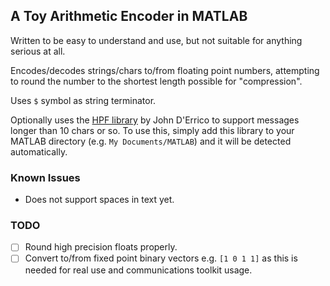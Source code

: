 ## A Toy Arithmetic Encoder in MATLAB

Written to be easy to understand and use, but not suitable for anything serious at all.

Encodes/decodes strings/chars to/from floating point numbers, attempting to round the number to the shortest length possible for "compression". 

Uses `$` symbol as string terminator.

Optionally uses the [HPF library](https://uk.mathworks.com/matlabcentral/fileexchange/36534-hpf-a-big-decimal-class) by  John D'Errico to support messages longer than 10 chars or so. To use this, simply add this library to your MATLAB directory (e.g. `My Documents/MATLAB`) and it will be detected automatically.

### Known Issues
- Does not support spaces in text yet.

### TODO
- [ ] Round high precision floats properly.
- [ ] Convert to/from fixed point binary vectors e.g. `[1 0 1 1]` as this is needed for real use and communications toolkit usage.